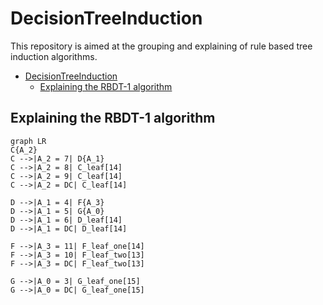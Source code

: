 # DecisionTreeInduction

This repository is aimed at the grouping and explaining of rule based tree induction algorithms.

- [DecisionTreeInduction](#decisiontreeinduction)
  - [Explaining the RBDT-1 algorithm](#explaining-the-rbdt-1-algorithm)

## Explaining the RBDT-1 algorithm

```mermaid
graph LR
C{A_2}
C -->|A_2 = 7| D{A_1}
C -->|A_2 = 8| C_leaf[14]
C -->|A_2 = 9| C_leaf[14]
C -->|A_2 = DC| C_leaf[14]

D -->|A_1 = 4| F{A_3}
D -->|A_1 = 5| G{A_0}
D -->|A_1 = 6| D_leaf[14]
D -->|A_1 = DC| D_leaf[14]

F -->|A_3 = 11| F_leaf_one[14]
F -->|A_3 = 10| F_leaf_two[13]
F -->|A_3 = DC| F_leaf_two[13]

G -->|A_0 = 3| G_leaf_one[15]
G -->|A_0 = DC| G_leaf_one[15]
```

